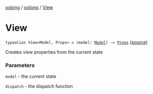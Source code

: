 [oolong](../index.md) / [oolong](index.md) / [View](./-view.md)

# View

`typealias View<Model, Props> = (model: `[`Model`](-view.md#Model)`) -> `[`Props`](-view.md#Props) [(source)](https://github.com/oolong-kt/oolong/tree/master/oolong/src/commonMain/kotlin/oolong/types.kt#L43)

Creates view properties from the current state

### Parameters

`model` - the current state

`dispatch` - the dispatch function